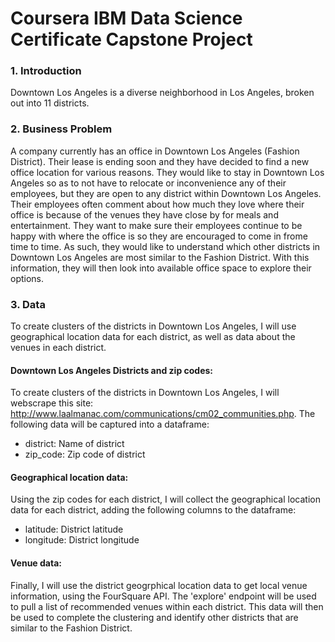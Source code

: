 # Coursera IBM Data Science Certificate Capstone Project


### 1. Introduction
Downtown Los Angeles is a diverse neighborhood in Los Angeles, broken out into 11 districts. 

### 2. Business Problem
A company currently has an office in Downtown Los Angeles (Fashion District). Their lease is ending soon and they have decided to find a new office location for various reasons. They would like to stay in Downtown Los Angeles so as to not have to relocate or inconvenience any of their employees, but they are open to any district within Downtown Los Angeles. Their employees often comment about how much they love where their office is because of the venues they have close by for meals and entertainment. They want to make sure their employees continue to be happy with where the office is so they are encouraged to come in frome time to time. As such, they would like to understand which other districts in Downtown Los Angeles are most similar to the Fashion District. With this information, they will then look into available office space to explore their options. 

### 3. Data 
To create clusters of the districts in Downtown Los Angeles, I will use geographical location data for each district, as well as data about the venues in each district. 

#### Downtown Los Angeles Districts and zip codes:
To create clusters of the districts in Downtown Los Angeles, I will webscrape this site: http://www.laalmanac.com/communications/cm02_communities.php. The following data will be captured into a dataframe:

* district: Name of district
* zip_code: Zip code of district

#### Geographical location data:
Using the zip codes for each district, I will collect the geographical location data for each district, adding the following columns to the dataframe: 
* latitude: District latitude
* longitude: District longitude

#### Venue data:
Finally, I will use the district geogrphical location data to get local venue information, using the FourSquare API. The 'explore' endpoint will be used to pull a list of recommended venues within each district. This data will then be used to complete the clustering and identify other districts that are similar to the Fashion District. 
